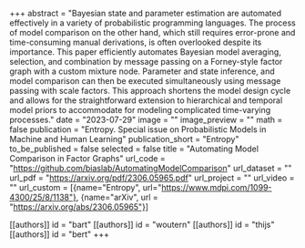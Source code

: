 +++
abstract = "Bayesian state and parameter estimation are automated effectively in a variety of probabilistic programming languages. The process of model comparison on the other hand, which still requires error-prone and time-consuming manual derivations, is often overlooked despite its importance. This paper efficiently automates Bayesian model averaging, selection, and combination by message passing on a Forney-style factor graph with a custom mixture node. Parameter and state inference, and model comparison can then be executed simultaneously using message passing with scale factors. This approach shortens the model design cycle and allows for the straightforward extension to hierarchical and temporal model priors to accommodate for modeling complicated time-varying processes."
date = "2023-07-29"
image = ""
image_preview = ""
math = false
publication = "Entropy. Special issue on Probabilistic Models in Machine and Human Learning"
publication_short = "Entropy"
to_be_published = false
selected = false
title = "Automating Model Comparison in Factor Graphs"
url_code = "https://github.com/biaslab/AutomatingModelComparison"
url_dataset = ""
url_pdf = "https://arxiv.org/pdf/2306.05965.pdf"
url_project = ""
url_video = ""
url_custom = [{name="Entropy", url="https://www.mdpi.com/1099-4300/25/8/1138"}, {name="arXiv", url = "https://arxiv.org/abs/2306.05965"}]

[[authors]]
    id = "bart"
[[authors]]
    id = "woutern"
[[authors]]
    id = "thijs"
[[authors]]
    id = "bert"
+++
